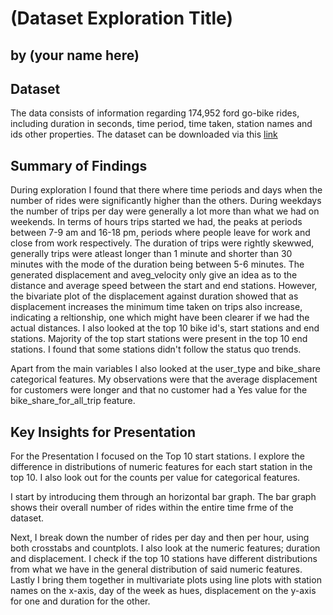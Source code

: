 # (Dataset Exploration Title)
## by (your name here)


## Dataset

The data consists of information regarding 174,952 ford go-bike rides, including duration in seconds, time period, time taken, station names and ids other properties. The dataset can be downloaded via this [link](https://www.google.com/url?q=https://www.fordgobike.com/system-data&sa=D&ust=1554484977399000)


## Summary of Findings

>
During exploration I found that there where time periods and days when the number of rides were significantly higher than the others. During weekdays the number of trips per day were generally a lot more than what we had on weekends. In terms of hours trips started we had, the peaks at periods between 7-9 am and 16-18 pm, periods where people leave for work and close from work respectively. The duration of trips were rightly skewwed, generally trips were atleast longer than 1 minute and shorter than 30 minutes with the mode of the duration being between 5-6 minutes. The generated displacement and aveg_velocity only give an idea as to the distance and average speed between the start and end stations. However, the bivariate plot of the displacement against duration showed that as displacement increases the minimum time taken on trips also increase, indicating a reltionship, one which might have been clearer if we had the actual distances.
I also looked at the top 10 bike id's, start stations and end stations. Majority of the top start stations were present in the top 10 end stations. I found that some stations didn't follow the status quo trends.

> 
Apart from the main variables I also looked at the user_type and bike_share categorical features. My observations were that the average displacement for customers were longer and that no customer had a Yes value for the bike_share_for_all_trip feature.


## Key Insights for Presentation

> 
For the Presentation I focused on the Top 10 start stations. I explore the difference in distributions of numeric features for each start station in the top 10. I also look out for the counts per value for categorical features.
>
I start by introducing them through an horizontal bar graph. The bar graph shows their overall number of rides within the entire time frme of the dataset.  
>
Next, I break down the number of rides per day and then per hour, using both crosstabs and countplots. I also look at the numeric features; duration and displacement. I check if the top 10 stations have different distributions from what we have in the general distribution of said numeric features. 
Lastly I bring them together in multivariate plots using line plots with station names on the x-axis, day of the week as hues, displacement on the y-axis for one and duration for the other.